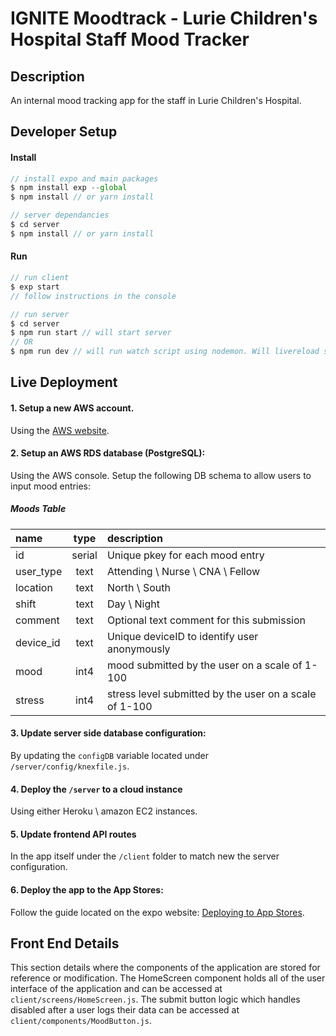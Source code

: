 IGNITE Moodtrack - Lurie Children's Hospital Staff Mood Tracker
====================================

## Description
An internal mood tracking app for the staff in Lurie Children's Hospital.



## Developer Setup
#### Install
```javascript
// install expo and main packages
$ npm install exp --global
$ npm install // or yarn install

// server dependancies
$ cd server
$ npm install // or yarn install

```

#### Run
```javascript
// run client
$ exp start
// follow instructions in the console

// run server
$ cd server
$ npm run start // will start server
// OR
$ npm run dev // will run watch script using nodemon. Will livereload server on every save.
```


## Live Deployment

#### 1. Setup a new AWS account.
Using the [AWS website](https://aws.amazon.com/).
#### 2. Setup an AWS RDS database (PostgreSQL):
Using the AWS console. Setup the following DB schema to allow users to input mood entries:

##### Moods Table

|name | type | description |
|:---|:---:|:---|
| id | serial | Unique pkey for each mood entry |
| user_type | text	| Attending \ Nurse \ CNA \ Fellow  |
| location | text	| North \ South  |
| shift | text	| Day \ Night  |
| comment | text	| Optional text comment for this submission  |
| device_id | text	| Unique deviceID to identify user anonymously  |
| mood | int4	| mood submitted by the user on a scale of 1-100  |
| stress | int4	| stress level submitted by the user on a scale of 1-100  |

#### 3. Update server side database configuration:
By updating the `configDB` variable located under `/server/config/knexfile.js`.

#### 4. Deploy the `/server` to a cloud instance
Using either Heroku \ amazon EC2 instances.

#### 5. Update frontend API routes
In the app itself under the `/client` folder to match new the server configuration.


#### 6. Deploy the app to the App Stores:
Follow the guide located on the expo website: [Deploying to App Stores](https://docs.expo.io/versions/latest/distribution/app-stores).


## Front End Details
This section details where the components of the application are stored for reference or modification. The HomeScreen component holds all of the user interface of the application and can be accessed at `client/screens/HomeScreen.js`. The submit button logic which handles disabled after a user logs their data can be accessed at `client/components/MoodButton.js`. 